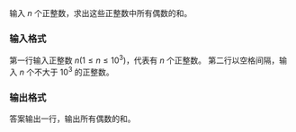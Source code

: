 输入 $n$ 个正整数，求出这些正整数中所有偶数的和。

### 输入格式

第一行输入正整数 $n(1 \leq n \leq 10^3)$，代表有 $n$ 个正整数。
第二行以空格间隔，输入 $n$ 个不大于 $10^3$ 的正整数。

### 输出格式

答案输出一行，输出所有偶数的和。

